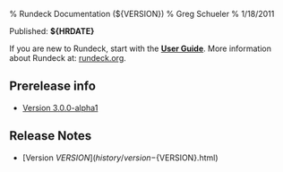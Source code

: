 % Rundeck Documentation (${VERSION})
% Greg Schueler
% 1/18/2011

Published: **${HRDATE}**

If you are new to Rundeck, start with the **[User Guide](manual/index.html)**.
More information about Rundeck at: [rundeck.org](http://rundeck.org).

## Prerelease info

* [Version 3.0.0-alpha1](history/version-3.0.0-alpha1.html)

## Release Notes

* [Version ${VERSION}](history/version-${VERSION}.html)
